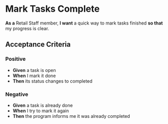 # Mark Tasks Complete

**As a** Retail Staff member, **I want** a quick way to mark tasks finished **so that** my progress is clear.

## Acceptance Criteria

### Positive
- **Given** a task is open
- **When** I mark it done
- **Then** its status changes to completed

### Negative
- **Given** a task is already done
- **When** I try to mark it again
- **Then** the program informs me it was already completed
